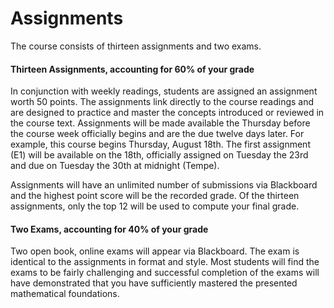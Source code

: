 # Assignments

The course consists of thirteen assignments and two exams.

#### Thirteen Assignments, accounting for 60% of your grade
In conjunction with weekly readings, students are assigned an assignment worth 50 points.  The assignments link directly to the course readings and are designed to practice and master the concepts introduced or reviewed in the course text.  Assignments will be made available the Thursday before the course week officially begins and are the due twelve days later.  For example, this course begins Thursday, August 18th.  The first assignment (E1) will be available on the 18th, officially assigned on Tuesday the 23rd and due on Tuesday the 30th at midnight (Tempe).

Assignments will have an unlimited number of submissions via Blackboard and the highest point score will be the recorded grade.  Of the thirteen assignments, only the top 12 will be used to compute your final grade.

#### Two Exams, accounting for 40% of your grade
Two open book, online exams will appear via Blackboard.  The exam is identical to the assignments in format and style.  Most students will find the exams to be fairly challenging and successful completion of the exams will have demonstrated that you have sufficiently mastered the presented mathematical foundations.

